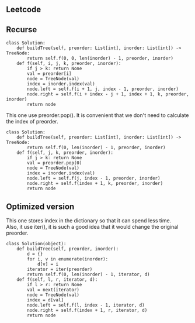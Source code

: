 ## Leetcode
## Recurse
```
class Solution:
    def buildTree(self, preorder: List[int], inorder: List[int]) -> TreeNode:
        return self.f(0, 0, len(inorder) - 1, preorder, inorder)
    def f(self, i, j, k, preorder, inorder):
        if j > k: return None
        val = preorder[i]
        node = TreeNode(val)
        index = inorder.index(val)
        node.left = self.f(i + 1, j, index - 1, preorder, inorder)
        node.right = self.f(i + index - j + 1, index + 1, k, preorder, inorder)
        return node
```
This one use preorder.pop(). It is convenient that we don't need to calculate the index of preorder.
```
class Solution:
    def buildTree(self, preorder: List[int], inorder: List[int]) -> TreeNode:
        return self.f(0, len(inorder) - 1, preorder, inorder)
    def f(self, j, k, preorder, inorder):
        if j > k: return None
        val = preorder.pop(0)
        node = TreeNode(val)
        index = inorder.index(val)
        node.left = self.f(j, index - 1, preorder, inorder)
        node.right = self.f(index + 1, k, preorder, inorder)
        return node
```
## Optimized version
This one stores index in the dictionary so that it can spend less time.  
Also, it use iter(), it is such a good idea that it would change the original preorder.
```
class Solution(object):
    def buildTree(self, preorder, inorder):
        d = {}
        for i, v in enumerate(inorder):
            d[v] = i
        iterator = iter(preorder)
        return self.f(0, len(inorder) - 1, iterator, d)
    def f(self, l, r, iterator, d):
        if l > r: return None
        val = next(iterator)
        node = TreeNode(val)
        index = d[val]
        node.left = self.f(l, index - 1, iterator, d)
        node.right = self.f(index + 1, r, iterator, d)
        return node
```
